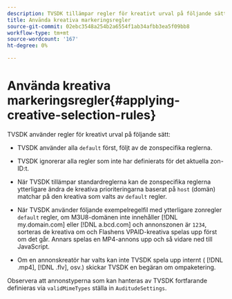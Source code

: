 ```yaml
---
description: TVSDK tillämpar regler för kreativt urval på följande sätt
title: Använda kreativa markeringsregler
source-git-commit: 02ebc3548a254b2a6554f1ab34afbb3ea5f09bb8
workflow-type: tm+mt
source-wordcount: '167'
ht-degree: 0%

---
```


# Använda kreativa markeringsregler{#applying-creative-selection-rules}

TVSDK använder regler för kreativt urval på följande sätt:

* TVSDK använder alla `default` först, följt av de zonspecifika reglerna.
* TVSDK ignorerar alla regler som inte har definierats för det aktuella zon-ID:t.
* När TVSDK tillämpar standardreglerna kan de zonspecifika reglerna ytterligare ändra de kreativa prioriteringarna baserat på `host` (domän) matchar på den kreativa som valts av `default` regler.

* När TVSDK använder följande exempelregelfil med ytterligare zonregler `default` regler, om M3U8-domänen inte innehåller [!DNL my.domain.com] eller [!DNL a.bcd.com] och annonszonen är `1234`, sorteras de kreativa om och Flashens VPAID-kreativa spelas upp först om det går. Annars spelas en MP4-annons upp och så vidare ned till JavaScript.

* Om en annonskreatör har valts kan inte TVSDK spela upp internt ( [!DNL .mp4], [!DNL .flv], osv.) skickar TVSDK en begäran om ompaketering.

Observera att annonstyperna som kan hanteras av TVSDK fortfarande definieras via `validMimeTypes` ställa in `AuditudeSettings`.
